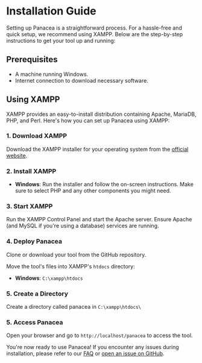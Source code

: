 # Installation Guide

Setting up Panacea is a straightforward process. For a hassle-free and quick setup, we recommend using XAMPP. Below are the step-by-step instructions to get your tool up and running:

## Prerequisites

- A machine running Windows.
- Internet connection to download necessary software.

## Using XAMPP

XAMPP provides an easy-to-install distribution containing Apache, MariaDB, PHP, and Perl. Here's how you can set up Panacea using XAMPP:

### 1. Download XAMPP

Download the XAMPP installer for your operating system from the [official website](https://www.apachefriends.org/download.html).

### 2. Install XAMPP

- **Windows**: Run the installer and follow the on-screen instructions. Make sure to select PHP and any other components you might need.

### 3. Start XAMPP
Run the XAMPP Control Panel and start the Apache server. Ensure Apache (and MySQL if you're using a database) services are running.

### 4. Deploy Panacea
Clone or download your tool from the GitHub repository.

Move the tool's files into XAMPP's `htdocs` directory:

- **Windows**: `C:\xampp\htdocs`

### 5. Create a Directory
Create a directory called panacea in `C:\xampp\htdocs\`

### 5. Access Panacea
Open your browser and go to `http://localhost/panacea` to access the tool.

You're now ready to use Panacea! If you encounter any issues during installation, please refer to our [FAQ](link_to_faq) or [open an issue on GitHub](link_to_issues).